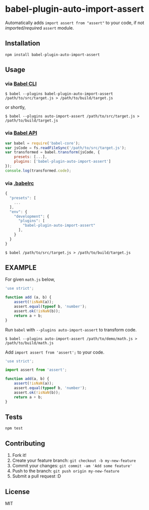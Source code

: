 # babel-plugin-auto-import-assert

Automatically adds `import assert from "assert"` to your code, if not *import*ed/*require*d `assert` module.

## Installation

    npm install babel-plugin-auto-import-assert

## Usage


### via [Babel CLI](http://babeljs.io/docs/usage/cli/)

```
$ babel --plugins babel-plugin-auto-import-assert /path/to/src/target.js > /path/to/build/target.js
```

or shortly,

```
$ babel --plugins auto-import-assert /path/to/src/target.js > /path/to/build/target.js
```


### via [Babel API](http://babeljs.io/docs/usage/api/)

```javascript
var babel = require('babel-core');
var jsCode = fs.readFileSync('/path/to/src/target.js');
var transformed = babel.transform(jsCode, {
    presets: [...],
    plugins: ['babel-plugin-auto-import-assert']
});
console.log(transformed.code);
```


### via [.babelrc](http://babeljs.io/docs/usage/babelrc/)

```javascript
{
  "presets": [
    ...
  ],
  "env": {
    "development": {
      "plugins": [
        "babel-plugin-auto-import-assert"
      ],
    }
  }
}
```

```
$ babel /path/to/src/target.js > /path/to/build/target.js
```


EXAMPLE
---------------------------------------

For given `math.js` below,

```javascript
'use strict';

function add (a, b) {
    assert(!isNaN(a));
    assert.equal(typeof b, 'number');
    assert.ok(!isNaN(b));
    return a + b;
}
```

Run `babel` with `--plugins auto-import-assert` to transform code.

```
$ babel --plugins auto-import-assert /path/to/demo/math.js > /path/to/build/math.js
```

Add `import assert from 'assert';` to your code.

```javascript
'use strict';

import assert from 'assert';

function add(a, b) {
    assert(!isNaN(a));
    assert.equal(typeof b, 'number');
    assert.ok(!isNaN(b));
    return a + b;
}
```


## Tests

    npm test

## Contributing

1. Fork it!
2. Create your feature branch: `git checkout -b my-new-feature`
3. Commit your changes: `git commit -am 'Add some feature'`
4. Push to the branch: `git push origin my-new-feature`
5. Submit a pull request :D

## License

MIT
